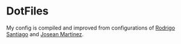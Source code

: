 # DotFiles
My config is compiled and improved from configurations of [Rodrigo Santiago](https://github.com/rsdlt) and [Josean Martinez](https://github.com/josean-dev).
